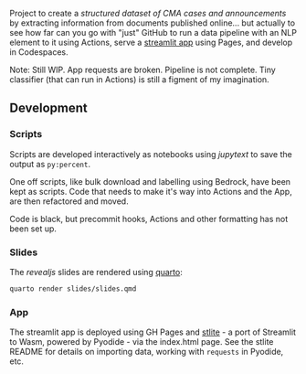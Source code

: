 Project to create a _structured dataset of CMA cases and announcements_ by extracting information from documents published online... but actually to see how far can you go with "just" GitHub to run a data pipeline with an NLP element to it using Actions, serve a [streamlit app](https://dayalstrub.github.io/announcements/) using Pages, and develop in Codespaces.

Note: Still WIP. App requests are broken. Pipeline is not complete. Tiny classifier (that can run in Actions) is still a figment of my imagination.

## Development

### Scripts

Scripts are developed interactively as notebooks using _jupytext_ to save the output as `py:percent`.

One off scripts, like bulk download and labelling using Bedrock, have been kept as scripts. Code that needs to make it's way into Actions and the App, are then refactored and moved.

Code is black, but precommit hooks, Actions and other formatting has not been set up.

### Slides

The _revealjs_ slides are rendered using [quarto](https://quarto.org/): 

```bash
quarto render slides/slides.qmd
```

### App

The streamlit app is deployed using GH Pages and [stlite](https://github.com/whitphx/stlite?tab=readme-ov-file#use-stlite-on-your-web-page-stlitemountable) - a port of Streamlit to Wasm, powered by Pyodide - via the index.html page.
See the stlite README for details on importing data, working with `requests` in Pyodide, etc.
